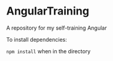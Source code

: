 # AngularTraining
A repository for my self-training Angular


To install dependencies: 

`npm install` 
when in the directory

